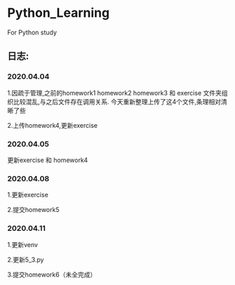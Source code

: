 # Python_Learning
For Python study

## 日志:
### 2020.04.04
1.因疏于管理,之前的homework1 homework2 homework3 和 exercise 文件夹组织比较混乱,与之后文件存在调用关系.
今天重新整理上传了这4个文件,条理相对清晰了些

2.上传homework4,更新exercise

### 2020.04.05
更新exercise 和 homework4

### 2020.04.08

1.更新exercise

2.提交homework5

### 2020.04.11

1.更新venv

2.更新5_3.py

3.提交homework6（未全完成）